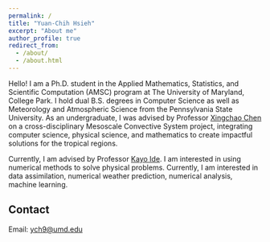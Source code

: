 ```yaml
---
permalink: /
title: "Yuan-Chih Hsieh"
excerpt: "About me"
author_profile: true
redirect_from: 
  - /about/
  - /about.html
---
```


Hello! I am a Ph.D. student in the Applied Mathematics, Statistics, and Scientific Computation (AMSC) program at The University of Maryland, College Park. I hold dual B.S. degrees in Computer Science as well as Meteorology and Atmospheric Science from the Pennsylvania State University. As an undergraduate, I was advised by Professor [Xingchao Chen](http://www.met.psu.edu/people/xzc55)  on a cross-disciplinary Mesoscale Convective System project, integrating computer science, physical science, and mathematics to create impactful solutions for the tropical regions. 

Currently, I am advised by Professor [Kayo Ide](https://www2.atmos.umd.edu/~ide/). I am interested in using numerical methods to solve physical problems. Currently, I am interested in data assimilation, numerical weather prediction, numerical analysis, machine learning.


Contact
------
Email: ych9@umd.edu
